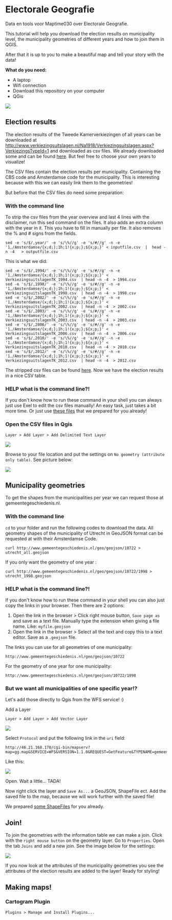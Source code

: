 # Electorale Geografie

Data en tools voor Maptime030 over Electorale Geografie.

This tutorial will help you download the election results on municipality level, the municipality geometries of different years and how to join them in QGIS.

After that it is up to you to make a beautiful map and tell your story with the data!

**What do you need:**

- A laptop
- Wifi connection
- Download this repository on your computer 
- QGis

![](img/opkomstpercentage.png)

## Election results

The election results of the Tweede Kamerverkiezingen of all years can be downloaded at http://www.verkiezingsuitslagen.nl/Na1918/Verkiezingsuitslagen.aspx?VerkiezingsTypeId=1 and downloaded as csv files. We already downloaded some and can be found [here](/downloads). But feel free to choose your own years to visualize! 

The CSV files contain the election results per municipality. Containing the CBS code and Amsterdamse code for the municipality. This is interesting because with this we can easily link them to the geometries!

But before that the CSV files do need some preparation:

### With the command line
To strip the csv files from the year overview and last 4 lines with the disclaimer, run this sed command on the files. It also adds an extra column with the year in it. This you have to fill in manually per file.  It also removes the % and # signs from the fields. 

	sed -e 's/$/,year/' -e 's/\%//g' -e 's/#//g' -n -e '1,/Amsterdamse/{x;d;};1h;1!{x;p;};${x;p;}' < inputfile.csv  |  head -n -4   > outputfile.csv

This is what we did:

	sed -e 's/$/,1994/' -e 's/\%//g' -e 's/#//g' -n -e '1,/Amsterdamse/{x;d;};1h;1!{x;p;};${x;p;}' < VerkiezingsuitslagenTK_1994.csv  | head -n -4  > 1994.csv
	sed -e 's/$/,1998/' -e 's/\%//g' -e 's/#//g' -n -e '1,/Amsterdamse/{x;d;};1h;1!{x;p;};${x;p;}' < VerkiezingsuitslagenTK_1998.csv  | head -n -4  > 1998.csv
	sed -e 's/$/,2002/' -e 's/\%//g' -e 's/#//g' -n -e '1,/Amsterdamse/{x;d;};1h;1!{x;p;};${x;p;}' < VerkiezingsuitslagenTK_2002.csv  | head -n -4  > 2002.csv
	sed -e 's/$/,2003/' -e 's/\%//g' -e 's/#//g' -n -e '1,/Amsterdamse/{x;d;};1h;1!{x;p;};${x;p;}' < VerkiezingsuitslagenTK_2003.csv  | head -n -4  > 2003.csv
	sed -e 's/$/,2006/' -e 's/\%//g' -e 's/#//g' -n -e '1,/Amsterdamse/{x;d;};1h;1!{x;p;};${x;p;}' < VerkiezingsuitslagenTK_2006.csv  | head -n -4  > 2006.csv
	sed -e 's/$/,2010/' -e 's/\%//g' -e 's/#//g' -n -e '1,/Amsterdamse/{x;d;};1h;1!{x;p;};${x;p;}' < VerkiezingsuitslagenTK_2010.csv  | head -n -4  > 2010.csv
	sed -e 's/$/,2012/' -e 's/\%//g' -e 's/#//g' -n -e '1,/Amsterdamse/{x;d;};1h;1!{x;p;};${x;p;}' < VerkiezingsuitslagenTK_2012.csv  | head -n -4  > 2012.csv

The stripped csv files can be found [here](/data). Now we have the election results in a nice CSV table. 

### HELP what is the command line?!
If you don't know how to run these command in your shell you can always just use Exel to edit the csv files manually! An easy task, just takes a bit more time. Or just use [these files](/data) that we prepared for you already! 

### Open the CSV files in Qgis

	Layer > Add Layer > Add Delimited Text Layer

![](img/add_csv.png)

Browse to your file location and put the settings on `No geometry (attribute only table)`. See picture below:

![](img/open_csv.png)


## Municipality geometries

To get the shapes from the municipalities per year we can request those at gemeentegeschiedenis.nl. 

### With the command line
`cd` to your folder and run the following codes to download the data.
All geometry shapes of the municipality of Utrecht in GeoJSON format can be requested at with their Amsterdamse Code. 

	curl http://www.gemeentegeschiedenis.nl/geo/geojson/10722 > utrecht_all.geojson

If you only want the geometry of one year :

	curl http://www.gemeentegeschiedenis.nl/geo/geojson/10722/1998 > utrecht_1998.geojson


### HELP what is the command line?!
If you don't know how to run these command in your shell you can also just copy the links in your browser. Then there are 2 options:

1. Open the link in the browser > Click right mouse button, `Save page as` and save as a text file. Manually type the extension when giving a file name. Like: `myfile.geojson` 
2. Open the link in the browser > Select all the text and copy this to a text editor. Save as a `.geojson` file.

The links you can use for all geometries of one municipality:

	http://www.gemeentegeschiedenis.nl/geo/geojson/10722

For the geometry of one year for one municipality:

	http://www.gemeentegeschiedenis.nl/geo/geojson/10722/1998


### But we want all municipalities of one specific year!? 

Let's add those directly to Qgis from the WFS service! :) 

Add a Layer
	
	Layer > Add Layer > Add Vector Layer

![](img/add_vector_layer.png)

Select `Protocol` and put the following link in the `uri` field: 

	http://46.21.168.170/cgi-bin/mapserv?map=gg.map&SERVICE=WFS&VERSION=1.1.0&REQUEST=GetFeature&TYPENAME=gemeenteref&SRSNAME=EPSG:4326&OUTPUTFORMAT=geojson&jaar=1980

Like this:

![](img/geojson.png)

Open. Wait a little... TADA! 

Now right click the layer and `Save As...` a GeoJSON, ShapeFile ect. Add the saved file to the map, because we will work further with the saved file! 

We prepared [some ShapeFiles](/shape) for you already. 


## Join!

To join the geometries with the information table we can make a join. 
Click with the `right mouse button` on the geometry layer. Go to `Properties`.
Open the tab `Joins` and add a new join. See the image below for the settings: 

![](img/join.png)

If you now look at the attributes of the municipality geometries you see the attributes of the election results are added to the layer!
Ready for styling!

## Making maps!

### Cartogram Plugin

	Plugins > Manage and Install Plugins...
